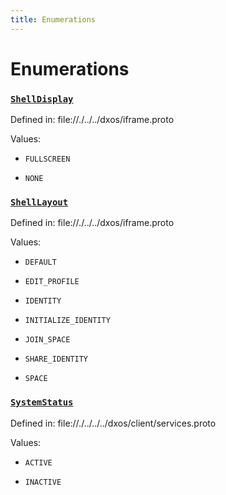```yaml
---
title: Enumerations
---
```

# Enumerations
### [`ShellDisplay`]()

Defined in:
   file://./../../dxos/iframe.proto

Values:
- `FULLSCREEN` 

- `NONE` 


### [`ShellLayout`]()

Defined in:
   file://./../../dxos/iframe.proto

Values:
- `DEFAULT` 

- `EDIT_PROFILE` 

- `IDENTITY` 

- `INITIALIZE_IDENTITY` 

- `JOIN_SPACE` 

- `SHARE_IDENTITY` 

- `SPACE` 


### [`SystemStatus`]()

Defined in:
   file://./../../../dxos/client/services.proto

Values:
- `ACTIVE` 

- `INACTIVE` 


